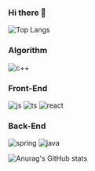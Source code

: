 ### Hi there 👋

<!--
**breadman98/breadman98** is a ✨ _special_ ✨ repository because its `README.md` (this file) appears on your GitHub profile.

Here are some ideas to get you started:

- 🔭 I’m currently working on ...
- 🌱 I’m currently learning ...
- 👯 I’m looking to collaborate on ...
- 🤔 I’m looking for help with ...
- 💬 Ask me about ...
- 📫 How to reach me: ...
- 😄 Pronouns: ...
- ⚡ Fun fact: ...
-->

![Top Langs](https://github-readme-stats.vercel.app/api/top-langs/?username=breadman98&layout=compact&theme=compact)



### Algorithm 
   <img alt="c++" src ="https://img.shields.io/badge/C++-00599C.svg?&style=for-the-badge&logo=C%2B%2B&logoColor=white"/>

   
### Front-End
<!-- javascript logo -->
 <img alt="js" src ="https://img.shields.io/badge/JavaScript-F7DF1E.svg?&style=for-the-badge&logo=JavaScript&logoColor=white"/> <!-- typescript logo --><img alt="ts" src ="https://img.shields.io/badge/TypeScript-3178C6.svg?&style=for-the-badge&logo=TypeScript&logoColor=white"/> <!-- react logo --><img alt="react" src ="https://img.shields.io/badge/React-61DAFB.svg?&style=for-the-badge&logo=React&logoColor=white"/>

### Back-End
<!-- springboot logo -->
<img alt="spring" src ="https://img.shields.io/badge/Spring-6DB33F.svg?&style=for-the-badge&logo=Spring&logoColor=white"/> <!-- java logo --> <img alt="java" src ="https://img.shields.io/badge/Java-8669AE.svg?&style=for-the-badge&logo=a&logoColor=white"/>
  
  <!--[![Solved.ac Profile](http://mazassumnida.wtf/api/v2/generate_badge?boj=swo98)](https://solved.ac/swo98/)-->
 
![Anurag's GitHub stats](https://github-readme-stats.vercel.app/api?username=breadman98&anuraghazra&theme=dracula&show_icons=true)


